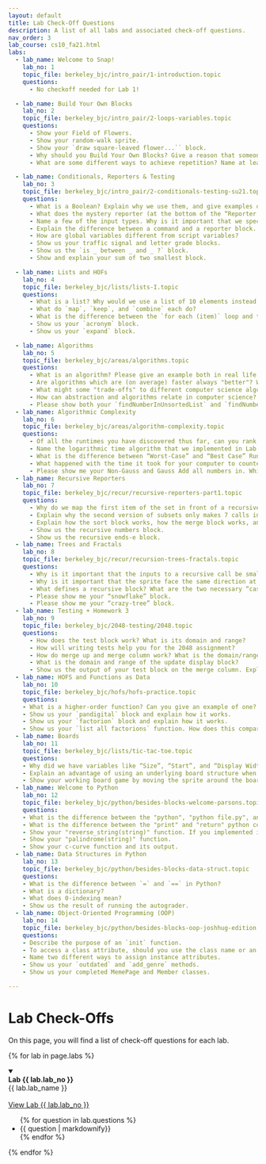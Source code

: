 ```yaml
---
layout: default
title: Lab Check-Off Questions
description: A list of all labs and associated check-off questions.
nav_order: 3
lab_course: cs10_fa21.html
labs:
  - lab_name: Welcome to Snap!
    lab_no: 1
    topic_file: berkeley_bjc/intro_pair/1-introduction.topic
    questions:
      - No checkoff needed for Lab 1!

  - lab_name: Build Your Own Blocks
    lab_no: 2
    topic_file: berkeley_bjc/intro_pair/2-loops-variables.topic
    questions:
      - Show your Field of Flowers.
      - Show your random-walk sprite.
      - Show your `draw square-leaved flower...`` block.
      - Why should you Build Your Own Blocks? Give a reason that someone may create a custom block.
      - What are some different ways to achieve repetition? Name at least 2.

  - lab_name: Conditionals, Reporters & Testing
    lab_no: 3
    topic_file: berkeley_bjc/intro_pair/2-conditionals-testing-su21.topic
    questions:
      - What is a Boolean? Explain why we use them, and give examples of functions that report a Boolean value.
      - What does the mystery reporter (at the bottom of the “Reporter Blocks” page) report when run with the inputs hello and 5?
      - Name a few of the input types. Why is it important that we specify input types?
      - Explain the difference between a command and a reporter block.
      - How are global variables different from script variables?
      - Show us your traffic signal and letter grade blocks.
      - Show us the `is _ between _ and _ ?` block.
      - Show and explain your sum of two smallest block.

  - lab_name: Lists and HOFs
    lab_no: 4
    topic_file: berkeley_bjc/lists/lists-I.topic
    questions:
      - What is a list? Why would we use a list of 10 elements instead of just making 10 variables?
      - What do `map`, `keep`, and `combine` each do?
      - What is the difference between the `for each (item)` loop and the `for (i)` loop we have used in previous labs?
      - Show us your `acronym` block.
      - Show us your `expand` block.

  - lab_name: Algorithms
    lab_no: 5
    topic_file: berkeley_bjc/areas/algorithms.topic
    questions:
      - What is an algorithm? Please give an example both in real life and from class.
      - Are algorithms which are (on average) faster always "better"? Why or why not?
      - What might some "trade-offs" to different computer science algorithms be?
      - How can abstraction and algorithms relate in computer science?
      - Please show both your `findNumberInUnsortedList` and `findNumberInSortedList` functions and describe the difference in the algorithms used.
  - lab_name: Algorithmic Complexity
    lab_no: 6
    topic_file: berkeley_bjc/areas/algorithm-complexity.topic
    questions:
      - Of all the runtimes you have discovered thus far, can you rank them from “fastest” to “slowest”? Why is runtime important for the programs that we create?
      - Name the logarithmic time algorithm that we implemented in Lab 5. Explain why this algorithm runs in logarithmic time.
      - What is the difference between “Worst-Case” and “Best Case” Runtimes when running the Are the numbers of (LIST) distinct block? Why?
      - What happened with the time it took for your computer to counter up the numbers between 1 and x when you started doubling the numbers? Tripling the numbers? What do you think would happen with the time I multiplied your top number by 8?
      - Please show me your Non-Gauss and Gauss Add all numbers in. Which was faster? Why?
  - lab_name: Recursive Reporters
    lab_no: 7
    topic_file: berkeley_bjc/recur/recursive-reporters-part1.topic
    questions:
      - Why do we map the first item of the set in front of a recursive call of subsets over the rest of the list?
      - Explain why the second version of subsets only makes 7 calls instead of 64.
      - Explain how the sort block works, how the merge block works, and how they work together.
      - Show us the recursive numbers block.
      - Show us the recursive ends-e block.
  - lab_name: Trees and Fractals
    lab_no: 8
    topic_file: berkeley_bjc/recur/recursion-trees-fractals.topic
    questions:
      - Why is it important that the inputs to a recursive call be smaller than the original inputs to the function?
      - Why is it important that the sprite face the same direction at the end of a recursive function as it faced initially?
      - What defines a recursive block? What are the two necessary “cases” that a recursive block must consider? Name and define them.
      - Please show me your “snowflake” block.
      - Please show me your “crazy-tree” block.
  - lab_name: Testing + Homework 3
    lab_no: 9
    topic_file: berkeley_bjc/2048-testing/2048.topic
    questions:
      - How does the test block work? What is its domain and range?
      - How will writing tests help you for the 2048 assignment?
      - How do merge up and merge column work? What is the domain/range of each block?
      - What is the domain and range of the update display block?
      - Show us the output of your test block on the merge column. Explain why this output makes sense.
  - lab_name: HOFS and Functions as Data
    lab_no: 10
    topic_file: berkeley_bjc/hofs/hofs-practice.topic
    questions:
    - What is a higher-order function? Can you give an example of one?
    - Show us your `pandigital` block and explain how it works.
    - Show us your `factorion` block and explain how it works.
    - Show us your `list all factorions` function. How does this compare to the `list all pandigital numbers` function?
  - lab_name: Boards
    lab_no: 11
    topic_file: berkeley_bjc/lists/tic-tac-toe.topic
    questions:
    - Why did we have variables like “Size”, “Start”, and “Display Width” when designing our board? What do they do?
    - Explain an advantage of using an underlying board structure when designing a game.
    - Show your working board game by moving the sprite around the board and clicking to place bugs.
  - lab_name: Welcome to Python
    lab_no: 12
    topic_file: berkeley_bjc/python/besides-blocks-welcome-parsons.topic
    questions:
    - What is the difference between the "python", "python file.py", and "python -i file.py" terminal commands?
    - What is the difference between the "print" and "return" python commands?
    - Show your "reverse_string(string)" function. If you implemented it iteratively, explain the recursive solution. If you implemented it recursively, explain the iterative solution.
    - Show your "palindrome(string)" function.
    - Show your c-curve function and its output.
  - lab_name: Data Structures in Python
    lab_no: 13
    topic_file: berkeley_bjc/python/besides-blocks-data-struct.topic
    questions:
    - What is the difference between `=` and `==` in Python?
    - What is a dictionary?
    - What does 0-indexing mean?
    - Show us the result of running the autograder.
  - lab_name: Object-Oriented Programming (OOP)
    lab_no: 14
    topic_file: berkeley_bjc/python/besides-blocks-oop-joshhug-edition.topic
    questions:
    - Describe the purpose of an `init` function.
    - To access a class attribute, should you use the class name or an instance name?
    - Name two different ways to assign instance attributes.
    - Show us your `outdated` and `add_genre` methods.
    - Show us your completed MemePage and Member classes.

---
```

# Lab Check-Offs

On this page, you will find a list of check-off questions for each lab.

{% for lab in page.labs %}
<details open>
  <a name="lab-{{ lab.lab_no }}"></a>
  <summary>
    <div class="label label-lab"><strong>Lab {{ lab.lab_no }}</strong></div>
    {{ lab.lab_name }}
  </summary>
  <br>
  <a href="https://cs10.org/bjc-r/topic/topic.html?topic={{ lab.topic_file |urlencode }}&course={{ page.course }}&novideo&noreading&noassignment" target="_bank">
  View Lab {{ lab.lab_no }}
  </a>
  <ul>
    {% for question in lab.questions %}
      <li>{{ question | markdownify}}</li>
    {% endfor %}
  </ul>
</details>
{% endfor %}

<!--

- lab_name: Text Processing in Python
  lab_no: 15
  topic_file: berkeley_bjc/python/besides-blocks-text-processing.topic
  questions:
  - What are the arguments of the "open" function and what does it return?
  - Show us your "izzle" function.
  - How do we choose how something is sorted when using the "sorted" function in Python?
  - Show us your "top_n_words" and "print_top_n_words" functions.
  - Show us your "apply_language_game" function.
- lab_name: Data Science
  lab_no: 16
  topic_file: berkeley_bjc/python/data-lab.topic
  questions:
  - What are some important commands that you can use to keep only certain rows in a table?
  - Describe the three main steps of working with data as per this lab.
  - What commands did you use to find the price of the most expensive listing in San Francisco?
  - Show us your scatter plot.What are some things you notice from this plot?
- lab_name: Concurrency
  lab_no: 17
  topic_file: berkeley_bjc/areas/concurrency.topic
  questions:
  - What is a race condition?
  - Is it always true that splitting a task among 10 “workers” is better than splitting it among 5 “workers”?
  - What is the difference between determinism and nondeterminism, in the context of concurrency?
  - How does Snap! handle concurrency?





**Lab 12**{: .label .label-lab }[Welcome to Python!](https://beautyjoy.github.io/bjc-r/topic/topic.html?topic=berkeley_bjc/python/besides-blocks-welcome-parsons.topic&course=cs10_fa21.html&novideo&noreading&noassignment)
- What is the difference between the "python", "python file.py", and "python -i file.py" terminal commands?
- What is the difference between the "print" and "return" python commands?
- Show your "reverse_string(string)" function. If you did it iteratively, explain the recursive solution. If you did it recursively, explain the iterative solution.
- Show your "palindrome(string)" function.
- Show your c-curve function and its output.

**Lab 13**{: .label .label-lab }[Data Structures in Python](https://beautyjoy.github.io/bjc-r/topic/topic.html?topic=berkeley_bjc/python/besides-blocks-data-struct.topic&course=cs10_fa21.html&novideo&noreading&noassignment)
- What is the difference between = and == in python?
- Show us the result of running the autograder.
- What is a dictionary?
- What does 0-indexing mean?

**Lab 14**{: .label .label-lab }[Object-Oriented Programming](https://beautyjoy.github.io/bjc-r/topic/topic.html?topic=berkeley_bjc/python/besides-blocks-oop-joshhug-edition.topic&course=cs10_fa21.html&novideo&noreading&noassignment)
- Describe the purpose of an "init" function.
- To access a class attribute, should you use the class name or an instance name?
- Name two different ways to assign instance attributes.
- Show us your "outdated" and "add_genre" methods.
- Show us your completed MemePage and Member classes.

**Lab 15**{: .label .label-lab }[Text Processing in Python](https://beautyjoy.github.io/bjc-r/topic/topic.html?topic=berkeley_bjc/python/besides-blocks-text-processing.topic&course=cs10_fa21.html&novideo&noreading&noassignment)
- What are the arguments of the "open" function and what does it return?
- Show us your "izzle" function.
- How do we choose how something is sorted when using the "sorted" function in Python?
- Show us your "top_n_words" and "print_top_n_words" functions.
- Show us your "apply_language_game" function.

**Lab 16**{: .label .label-lab }[Data Science](https://beautyjoy.github.io/bjc-r/topic/topic.html?topic=berkeley_bjc/python/data-lab.topic&course=cs10_fa21.html&novideo&noreading&noassignment)
- What are some important commands that you can use to keep only certain rows in a table?
- Describe the three main steps of working with data as per this lab.
- What commands did you use to find the price of the most expensive listing in San Francisco?
- Show us your scatter plot.What are some things you notice from this plot?

**Lab 17**{: .label .label-lab }[Concurrency](https://beautyjoy.github.io/bjc-r/topic/topic.html?topic=berkeley_bjc/areas/concurrency.topic&course=cs10_fa21.html&novideo&noreading&noassignment)
- What is a race condition?
- Is it always true that splitting a task among 10 “workers” is better than splitting it among 5 “workers”?
- What is the difference between determinism and nondeterminism, in the context of concurrency?
- How does Snap! handle concurrency?

**Lab 18**{: .label .label-lab }[Debugging in OOP](https://beautyjoy.github.io/bjc-r/topic/topic.html?topic=berkeley_bjc/python/oop-debugging.topic&course=cs10_fa21.html&novideo&noreading&noassignment)
- Show us the result of running the docstring under the Account class in your terminal.
- Show us the result of running the docstring under each QuidditchPlayer subclass in your terminal.
- What is some information the terminal gives you when there's an error in your code? -->
